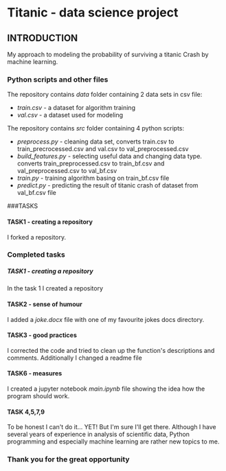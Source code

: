 # Titanic - data science project 

## INTRODUCTION
My approach to modeling the probability of surviving a titanic Crash by machine learning.

### Python scripts and other files
The repository contains _data_ folder containing 2 data sets in csv file: 
- _train.csv_ - a dataset for algorithm training
 - _val.csv_ - a dataset used for modeling

The repository contains _src_ folder containing 4 python scripts:
- _preprocess.py_ - cleaning data set, converts train.csv to train_precrocessed.csv and
val.csv to val_preprocessed.csv
- _build_features.py_ - selecting useful data and changing data type.
converts train_preprocessed.csv to train_bf.csv and
val_preprocessed.csv to val_bf.csv
- _train.py_ - training algorithm basing on train_bf.csv file
- _predict.py_ - predicting the result of titanic crash of dataset from val_bf.csv file



###TASKS
#### TASK1 - creating a repository
I forked a repository.



### Completed tasks
##### TASK1 - creating a repository
In the task 1 I created a repository


#### TASK2 - sense of humour
I added a _joke.docx_ file with one of my favourite jokes docs directory.

#### TASK3 - good practices
I corrected the code and tried to clean up the function's descriptions and comments.
Additionally I changed a readme file

#### TASK6 - measures
I created a jupyter notebook _main.ipynb_ file showing the idea how the program should work.


#### TASK 4,5,7,9 
To be honest I can't do it... YET! But I'm sure I'll get there. 
Although I have several years of experience in analysis of scientific data,
Python programming and especially machine learning are rather new topics to me.



### Thank you for the great opportunity
